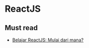 ReactJS
=======

Must read
---------

-	[Belajar ReactJS: Mulai dari mana?](http://wayanjimmy.netlify.com/2018-11-15-belajar-react-js/)  

